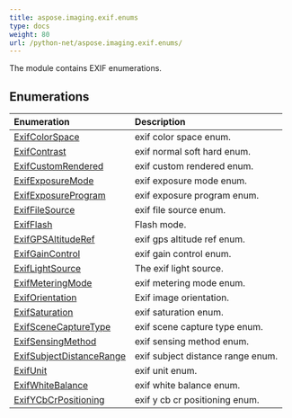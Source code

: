 ```yaml
---
title: aspose.imaging.exif.enums
type: docs
weight: 80
url: /python-net/aspose.imaging.exif.enums/
---
```



The module contains EXIF enumerations.

## **Enumerations**
|**Enumeration**|**Description**|
| :- | :- |
| [ExifColorSpace](/imaging/python-net/aspose.imaging.exif.enums/exifcolorspace/) | exif color space enum. |
| [ExifContrast](/imaging/python-net/aspose.imaging.exif.enums/exifcontrast/) | exif normal soft hard enum. |
| [ExifCustomRendered](/imaging/python-net/aspose.imaging.exif.enums/exifcustomrendered/) | exif custom rendered enum. |
| [ExifExposureMode](/imaging/python-net/aspose.imaging.exif.enums/exifexposuremode/) | exif exposure mode enum. |
| [ExifExposureProgram](/imaging/python-net/aspose.imaging.exif.enums/exifexposureprogram/) | exif exposure program enum. |
| [ExifFileSource](/imaging/python-net/aspose.imaging.exif.enums/exiffilesource/) | exif file source enum. |
| [ExifFlash](/imaging/python-net/aspose.imaging.exif.enums/exifflash/) | Flash mode. |
| [ExifGPSAltitudeRef](/imaging/python-net/aspose.imaging.exif.enums/exifgpsaltituderef/) | exif gps altitude ref enum. |
| [ExifGainControl](/imaging/python-net/aspose.imaging.exif.enums/exifgaincontrol/) | exif gain control enum. |
| [ExifLightSource](/imaging/python-net/aspose.imaging.exif.enums/exiflightsource/) | The exif light source. |
| [ExifMeteringMode](/imaging/python-net/aspose.imaging.exif.enums/exifmeteringmode/) | exif metering mode enum. |
| [ExifOrientation](/imaging/python-net/aspose.imaging.exif.enums/exiforientation/) | Exif image orientation. |
| [ExifSaturation](/imaging/python-net/aspose.imaging.exif.enums/exifsaturation/) | exif saturation enum. |
| [ExifSceneCaptureType](/imaging/python-net/aspose.imaging.exif.enums/exifscenecapturetype/) | exif scene capture type enum. |
| [ExifSensingMethod](/imaging/python-net/aspose.imaging.exif.enums/exifsensingmethod/) | exif sensing method enum. |
| [ExifSubjectDistanceRange](/imaging/python-net/aspose.imaging.exif.enums/exifsubjectdistancerange/) | exif subject distance range enum. |
| [ExifUnit](/imaging/python-net/aspose.imaging.exif.enums/exifunit/) | exif unit enum. |
| [ExifWhiteBalance](/imaging/python-net/aspose.imaging.exif.enums/exifwhitebalance/) | exif white balance enum. |
| [ExifYCbCrPositioning](/imaging/python-net/aspose.imaging.exif.enums/exifycbcrpositioning/) | exif y cb cr positioning enum. |

